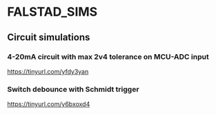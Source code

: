 # FALSTAD_SIMS
## Circuit simulations

### 4-20mA circuit with max 2v4 tolerance on MCU-ADC input
https://tinyurl.com/yfdy3yan

### Switch debounce with Schmidt trigger
https://tinyurl.com/y6bxoxd4
